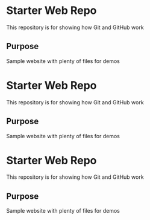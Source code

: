 # Starter Web Repo

This repository is for showing how Git and GitHub work

## Purpose

Sample website with plenty of files for demos



# Starter Web Repo

This repository is for showing how Git and GitHub work

## Purpose

Sample website with plenty of files for demos


# Starter Web Repo

This repository is for showing how Git and GitHub work

## Purpose

Sample website with plenty of files for demos
